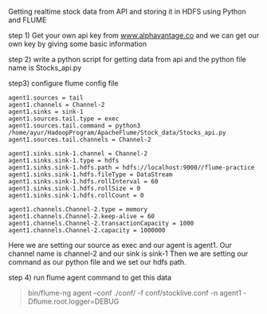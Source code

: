Getting realtime stock data from API and storing it in HDFS using Python and FLUME

step 1) Get your own api key from www.alphavantage.co and we can get our own key by giving some basic information

step 2) write a python script for getting data from api and the python file name is Stocks_api.py

step3) configure flume config file

    agent1.sources = tail
    agent1.channels = Channel-2
    agent1.sinks = sink-1
    agent1.sources.tail.type = exec
    agent1.sources.tail.command = python3 /home/ayur/HadoopProgram/ApacheFlume/Stock_data/Stocks_api.py
    agent1.sources.tail.channels = Channel-2

    agent1.sinks.sink-1.channel = Channel-2
    agent1.sinks.sink-1.type = hdfs
    agent1.sinks.sink-1.hdfs.path = hdfs://localhost:9000//flume-practice
    agent1.sinks.sink-1.hdfs.fileType = DataStream
    agent1.sinks.sink-1.hdfs.rollInterval = 60
    agent1.sinks.sink-1.hdfs.rollSize = 0
    agent1.sinks.sink-1.hdfs.rollCount = 0

    agent1.channels.Channel-2.type = memory
    agent1.channels.Channel-2.keep-alive = 60 
    agent1.channels.Channel-2.transactionCapacity = 1000 
    agent1.channels.Channel-2.capacity = 1000000 

Here we are setting our source as exec and our agent is agent1.
Our channel name is channel-2 and our sink is sink-1
Then we are setting our command as our python file and we set our hdfs path.

step 4) run flume agent command to get this data
> bin/flume-ng agent –conf ./conf/ -f conf/stocklive.conf -n agent1 -Dflume.root.logger=DEBUG


